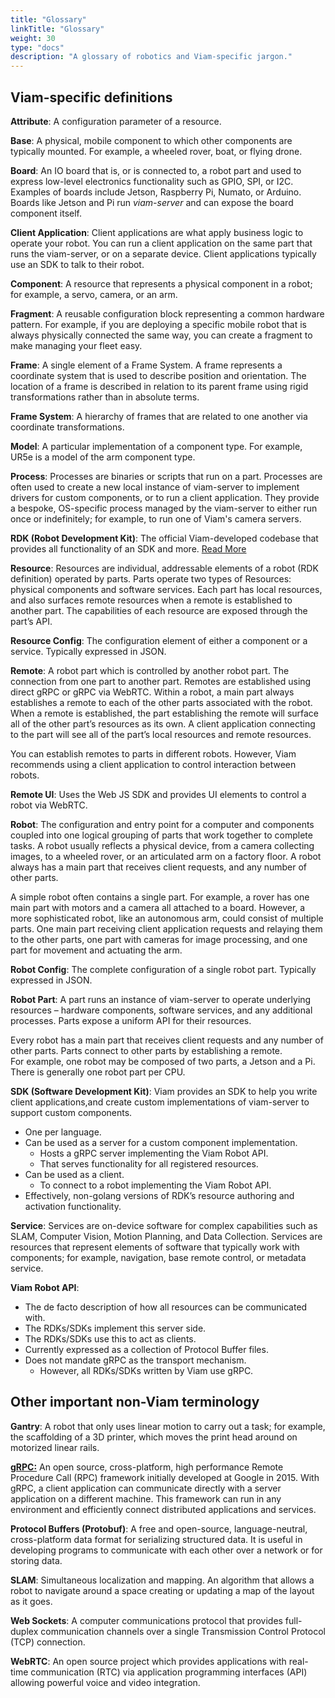 ```yaml
---
title: "Glossary"
linkTitle: "Glossary"
weight: 30
type: "docs"
description: "A glossary of robotics and Viam-specific jargon."
---
```


## Viam-specific definitions

**Attribute**: A configuration parameter of a resource.

**Base**: A physical, mobile component to which other components are typically mounted.
For example, a wheeled rover, boat, or flying drone.

**Board**: An IO board that is, or is connected to, a robot part and used to express low-level electronics functionality such as GPIO, SPI, or I2C.
Examples of boards include Jetson, Raspberry Pi, Numato, or Arduino.
Boards like Jetson and Pi run _viam-server_ and can expose the board component itself.

**Client Application**: Client applications are what apply business logic to operate your robot.
You can run a client application on the same part that runs the viam-server, or on a separate device.
Client applications typically use an SDK to talk to their robot.

**Component**: A resource that represents a physical component in a robot; for example, a servo, camera, or an arm.

**Fragment**: A reusable configuration block representing a common hardware pattern.
For example, if you are deploying a specific mobile robot that is always physically connected the same way, you can create a fragment to make managing your fleet easy.

**Frame**: A single element of a Frame System.
A frame represents a coordinate system that is used to describe position and orientation.
The location of a frame is described in relation to its parent frame using rigid transformations rather than in absolute terms.

**Frame System**: A hierarchy of frames that are related to one another via coordinate transformations.

**Model**: A particular implementation of a component type.
For example, UR5e is a model of the arm component type.

**Process**: Processes are binaries or scripts that run on a part.
Processes are often used to create a new local instance of viam-server to implement drivers for custom components, or to run a client application.
They provide a bespoke, OS-specific process managed by the viam-server to either run once or indefinitely; for example, to run one of Viam's camera servers.

<a id="rdk_anchor" />**RDK (Robot Development Kit)**: The official Viam-developed codebase that provides all functionality of an SDK and more. [Read More](/program/rdk/)

**Resource**: Resources are individual, addressable elements of a robot (RDK definition) operated by parts.
Parts operate two types of Resources: physical components and software services.
Each part has local resources, and also surfaces remote resources when a remote is established to another part.
The capabilities of each resource are exposed through the part’s API.

**Resource Config**: The configuration element of either a component or a service.
Typically expressed in JSON.

<a id="remote_anchor" />**Remote**: A robot part which is controlled by another robot part.
The connection from one part to another part.
Remotes are established using direct gRPC or gRPC via WebRTC.
Within a robot, a main part always establishes a remote to each of the other parts associated with the robot.
When a remote is established, the part establishing the remote will surface all of the other part’s resources as its own.
A client application connecting to the part will see all of the part’s local resources and remote resources.

You can establish remotes to parts in different robots. However, Viam recommends using a client application to control interaction between robots.

**Remote UI**: Uses the Web JS SDK and provides UI elements to control a robot via WebRTC.

**Robot**: The configuration and entry point for a computer and components coupled into one logical grouping of parts that work together to complete tasks.
A robot usually reflects a physical device, from a camera collecting images, to a wheeled rover, or an articulated arm on a factory floor.
A robot always has a main part that receives client requests, and any number of other parts.

A simple robot often contains a single part.
For example, a rover has one main part with motors and a camera all attached to a board.
However, a more sophisticated robot, like an autonomous arm, could consist of multiple parts.
One main part receiving client application requests and relaying them to the other parts, one part with cameras for image processing, and one part for movement and actuating the arm.

**Robot Config**: The complete configuration of a single robot part.
Typically expressed in JSON.

**Robot Part**: A part runs an instance of viam-server to operate underlying resources – hardware components, software services, and any additional processes. Parts expose a uniform API for their resources.

Every robot has a main part that receives client requests and any number of other parts.
Parts connect to other parts by establishing a remote.  
For example, one robot may be composed of two parts, a Jetson and a Pi.
There is generally one robot part per CPU.

**SDK (Software Development Kit)**: Viam provides an SDK to help you write client applications,and create custom implementations of viam-server to support custom components.

* One per language.
* Can be used as a server for a custom component implementation.
  * Hosts a gRPC server implementing the Viam Robot API.
  * That serves functionality for all registered resources.
* Can be used as a client.
  * To connect to a robot implementing the Viam Robot API.
* Effectively, non-golang versions of RDK’s resource authoring and activation functionality.

**Service**: Services are on-device software for complex capabilities such as SLAM, Computer Vision, Motion Planning, and Data Collection. Services are resources that represent elements of software that typically work with components; for example, navigation, base remote control, or metadata service.

**Viam Robot API**:

* The de facto description of how all resources can be communicated with.
* The RDKs/SDKs implement this server side.
* The RDKs/SDKs use this to act as clients.
* Currently expressed as a collection of Protocol Buffer files.
* Does not mandate gRPC as the transport mechanism.
  * However, all RDKs/SDKs written by Viam use gRPC.

## Other important non-Viam terminology

**Gantry**: A robot that only uses linear motion to carry out a task; for example, the scaffolding of a 3D printer, which moves the print head around on motorized linear rails.

[**gRPC:**](https://en.wikipedia.org/wiki/GRPC) An open source, cross-platform, high performance Remote Procedure Call (RPC) framework initially developed at Google in 2015. With gRPC, a client application can communicate directly with a server application on a different machine. This framework can run in any environment and efficiently connect distributed applications and services.

**Protocol Buffers (Protobuf)**: A free and open-source, language-neutral, cross-platform data format for serializing structured data.
It is useful in developing programs to communicate with each other over a network or for storing data.

**SLAM**: Simultaneous localization and mapping.
An algorithm that allows a robot to navigate around a space creating or updating a map of the layout as it goes.

**Web Sockets**: A computer communications protocol that provides full-duplex communication channels over a single Transmission Control Protocol (TCP) connection.

**WebRTC**: An open source project which provides applications with real-time communication (RTC) via application programming interfaces (API) allowing powerful voice and video integration.
